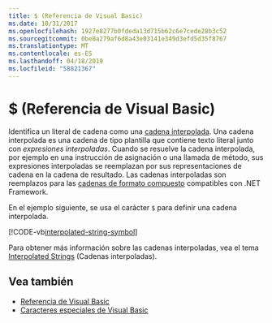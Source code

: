```yaml
---
title: $ (Referencia de Visual Basic)
ms.date: 10/31/2017
ms.openlocfilehash: 1927e8277b0fdeda13d715b62c6e7cede28b3c52
ms.sourcegitcommit: 0be8a279af6d8a43e03141e349d3efd5d35f8767
ms.translationtype: MT
ms.contentlocale: es-ES
ms.lasthandoff: 04/18/2019
ms.locfileid: "58821367"
---
```

# <a name="-visual-basic-reference"></a>$ (Referencia de Visual Basic)

Identifica un literal de cadena como una [cadena interpolada](../../programming-guide/language-features/strings/interpolated-strings.md). Una cadena interpolada es una cadena de tipo plantilla que contiene texto literal junto con *expresiones interpoladas*. Cuando se resuelve la cadena interpolada, por ejemplo en una instrucción de asignación o una llamada de método, sus expresiones interpoladas se reemplazan por sus representaciones de cadena en la cadena de resultado. Las cadenas interpoladas son reemplazos para las [cadenas de formato compuesto](../../../standard/base-types/composite-format.md) compatibles con .NET Framework.

En el ejemplo siguiente, se usa el carácter `$` para definir una cadena interpolada.

[!CODE-vb[interpolated-string-symbol](../../../../samples/snippets/visualbasic/language-reference/special-characters/dollar-sign1.vb)]

Para obtener más información sobre las cadenas interpoladas, vea el tema [Interpolated Strings](../../programming-guide/language-features/strings/interpolated-strings.md) (Cadenas interpoladas).

## <a name="see-also"></a>Vea también

- [Referencia de Visual Basic](../index.md)
- [Caracteres especiales de Visual Basic](index.md)

